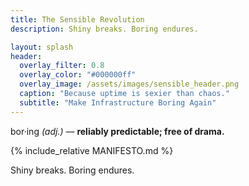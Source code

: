 ```yaml
---
title: The Sensible Revolution
description: Shiny breaks. Boring endures.

layout: splash
header:
  overlay_filter: 0.8
  overlay_color: "#000000ff"
  overlay_image: /assets/images/sensible_header.png
  caption: "Because uptime is sexier than chaos."
  subtitle: "Make Infrastructure Boring Again"
---
```


bor·ing *(adj.)* — **reliably predictable; free of drama.**

{% include_relative MANIFESTO.md %}

Shiny breaks. Boring endures.
